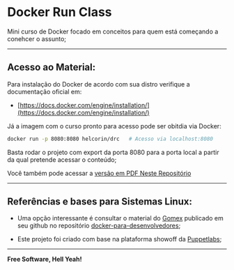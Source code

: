 # Docker Run Class
Mini curso de Docker focado em conceitos para quem está começando a conehcer o assunto;

---

## Acesso ao Material:

Para instalação do Docker de acordo com sua distro verifique a documentação oficial em:

- [https://docs.docker.com/engine/installation/](https://docs.docker.com/engine/installation/)

Já a imagem com o curso pronto para acesso pode ser obitdia via Docker:

```sh
docker run -p 8080:8080 helcorin/drc   # Acesso via localhost:8080
```
Basta rodar o projeto com export da porta 8080 para a porta local a partir da qual pretende acessar o conteúdo;

Você também pode acessar a [versão em PDF Neste Repositório](https://github.com/helcorin/docker-run-class/raw/master/_files/Docker-Run-Class.pdf)

---

## Referências e bases para Sistemas Linux:

 - Uma opção interessante é consultar o material do [Gomex](https://github.com/gomex) publicado em seu github no repositório [docker-para-desenvolvedores](https://github.com/gomex/docker-para-desenvolvedores);

- Este projeto foi criado com base na plataforma showoff da [Puppetlabs](https://github.com/puppetlabs/showoff);

----

**Free Software, Hell Yeah!**
